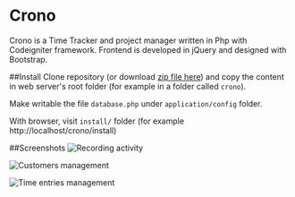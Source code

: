 Crono
=====

Crono is a Time Tracker and project manager written in Php with Codeigniter framework.
Frontend is developed in jQuery and designed with Bootstrap.

##Install
Clone repository (or download [zip file here](https://github.com/bianchins/crono/archive/master.zip)) and copy the content in web server's root folder (for example in a folder called `crono`).

Make writable the file `database.php` under `application/config` folder.

With browser, visit `install/` folder (for example http://localhost/crono/install)

##Screenshots
![Recording activity](http://www.stefanobianchini.net/wp-content/uploads/2014/01/Crono_Time_Tracker_-_Dashboard_-_2014-01-20_00.11.17.png)

![Customers management](http://www.stefanobianchini.net/wp-content/uploads/2014/01/Crono_Time_Tracker_-_Customers_-_2014-01-20_00.12.55.png)

![Time entries management](http://www.stefanobianchini.net/wp-content/uploads/2014/01/Crono_Time_Tracker_-_Timer_entries_-_2014-01-20_00.12.37.png)
